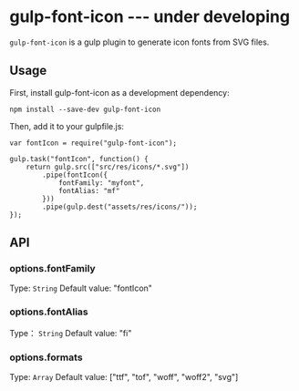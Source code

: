 # gulp-font-icon --- under developing

`gulp-font-icon` is a gulp plugin to generate icon fonts from SVG files.

## Usage

First, install gulp-font-icon as a development dependency:

	npm install --save-dev gulp-font-icon

Then, add it to your gulpfile.js:

	var fontIcon = require("gulp-font-icon");

	gulp.task("fontIcon", function() {
		return gulp.src(["src/res/icons/*.svg"])
			.pipe(fontIcon({
				fontFamily: "myfont",
				fontAlias: "mf"
			}))
			.pipe(gulp.dest("assets/res/icons/"));
	});

## API 

### options.fontFamily

Type: `String` Default value: "fontIcon"



### options.fontAlias

Type： `String` Default value: "fi"


### options.formats

Type: `Array` Default value: ["ttf", "tof", "woff", "woff2", "svg"]
